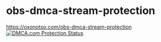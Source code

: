 # obs-dmca-stream-protection
https://oxonotso.com/obs-dmca-stream-protection
<a href="//www.dmca.com/Protection/Status.aspx?ID=ff7c043b-f6f5-4724-8c30-94f09e56ced3&refurl=https://github.com/oxonotso/obs-dmca-stream-protection" title="DMCA.com Protection Status" class="dmca-badge"> <img src ="https://images.dmca.com/Badges/DMCA_badge_grn_100w.png?ID=ff7c043b-f6f5-4724-8c30-94f09e56ced3"  alt="DMCA.com Protection Status" /></a>
